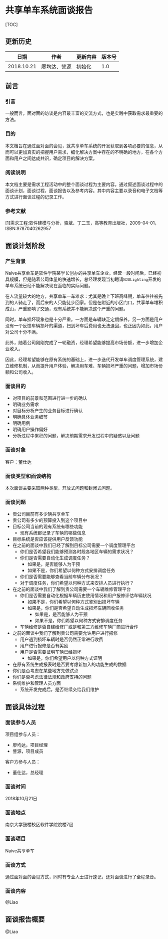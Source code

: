 # 共享单车系统面谈报告

[TOC]

## 更新历史

| 日期         | 作者     | 更新内容 | 版本号  |
| ---------- | ------ | ---- | ---- |
| 2018.10.21 | 廖均达、訾源 | 初始化  | 1.0  |

## 前言

### 引言

一般而言，面对面的访谈是内容最丰富的交流方式，也是实践中获取需求最重要的方法。

### 目的

本文档旨在通过面对面的会见，就共享单车系统的开发获取到各项必要的信息，从而可以更加真实的把握用户需求，细化解决方案中存在的不明确的地方，在各个方面和用户之间达成共识，确定项目的解决方案。

### 阅读说明

本文档主要是需求工程活动中的整个面谈过程为主要内容。通过叙述面谈过程中的面谈计划，面谈过程，面谈报告以及参考内容。其中内容主要以录音和电子文档等方式进行面谈过程的记录工作。

### 参考文献

[1]需求工程:软件建模与分析，骆斌、丁二玉，高等教育出版社，2009-04-01， ISBN:9787040262957

## 面谈计划阶段

### 产生背景

Naive共享单车是软件学院某学长创办的共享单车企业。经营一段时间后，已经初具规模，但是随着公司体量的快速增长，总经理发现当初聘请`NJULighting`开发的单车系统已经不能解决现在面临的实际问题。

在人流量较大的地方，共享单车一车难求：尤其是晚上下班高峰期，单车往往被先到的人骑走了，而后来的人只能徒步回家。但是在附近的小区门口，共享单车堆积成山，严重影响了交通，现有系统并不能解决这个严重的问题。

同时，单车损坏现象也是十分严重。一方面是车辆缺乏定期保养，另一方面是用户没有一个反馈车辆损坏的渠道，扫到坏车后费用也无法退回，也正因为如此，用户对公司十分不满。

此外，随着公司刚刚完成了一轮融资，经理希望能够提高市场份额，进一步增加企业收入。

因此，经理希望能够在原有系统的基础上，进一步迭代开发单车调度管理系统，建立维修机制，从而提升用户体验，解决用车难、车辆损坏严重的问题，增加市场份额和公司收入。

### 面谈目的

- 对项目的前景和范围进行进一步的确认
- 明确业务需求
- 对目标分析产生的业务目标进行确认
- 明确具体业务细节
- 明确用例
- 明确用户操作偏好
- 分析过程中累积的问题，解决前期需求开发过程中的疑惑以及问题

### 面谈对象

客户：董仕达

### 面谈类型和面谈结构

本次面谈主要采取两种类型，开放式问题和封闭式问题。

### 面谈问题

- 贵公司目前有多少辆共享单车
- 贵公司有多少的预算投入到这个项目中
- 目标公司当前的现有系统有哪些功能
  - 现有系统都记录了车辆的哪些信息
- 目标系统是否应该提供用户反馈功能
- 在之前的面谈中我们已经了解到目标公司需要一个调度管理平台
  - 你们是否希望我们能够预测各时段各地区车辆的需求状况？
  - 你们是否需要自动化生成调度任务？
    - 如果是，是否能够人为干预
    - 如果不是，你们希望以何种方式安排调度任务
  - 你们是否需要能够查看当前车辆分布状况？
  - 对于调度任务，你们希望以何种方式来安排人员进行执行？
- 在之前的面谈中我们了解到贵公司需要一个车辆维修管理平台
  - 你们是否需要自动化根据车辆历史使用情况和用户报修评估车辆状况
    - 如果不是，你们希望以何种方式鉴别出损坏车辆
    - 如果是，你们是否希望自动生成损坏车辆回收任务
      - 如果是，是否能够人为干预
      - 如果不是，你们希望以何种方式安排调度任务
  - 车辆维修是否自建维修厂或是和第三方维修车辆厂商进行合作
- 之前的面谈中我们了解到贵公司需要允许用户进行报修
  - 用户遇到损坏车辆时是否仍然正常进行收费
  - 用户进行报修是否有奖励
  - 用户是否需要证明车辆已经损坏
    - 如果是，你们希望用户以何种方式证明
- 在原有系统生成报表时是否要考虑新加入的功能生成的数据
- 你们是否考虑在某些地方先做试点
- 你们是否考虑法律法规和政府支持的问题
- 系统维护和管理人员方面
  - 系统开发完成后，是否继续交给我们维护

## 面谈具体过程

### 面谈参与人员

项目组参与人员：

- 廖均达，项目经理
- 訾源，项目成员

客户方参与人员：

- 董仕达，总经理

### 面谈时间

2018年10月21日

### 面谈地点

南京大学鼓楼校区软件学院院楼7层

### 面谈项目

Naive共享单车

### 面谈方式

通过面对面的会见方式，同时有专业人士进行速记，还对面谈进行了全程录音。

### 面谈内容

@Liao

## 面谈报告概要

@Liao